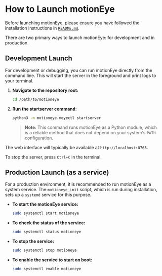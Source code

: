 # How to Launch motionEye

Before launching motionEye, please ensure you have followed the installation instructions in [`README.md`](./README.md).

There are two primary ways to launch motionEye: for development and in production.

## Development Launch

For development or debugging, you can run motionEye directly from the command line. This will start the server in the foreground and print logs to your terminal.

1.  **Navigate to the repository root:**
    ```sh
    cd /path/to/motioneye
    ```

2.  **Run the startserver command:**
    ```sh
    python3 -m motioneye.meyectl startserver
    ```
    > **Note:** This command runs motionEye as a Python module, which is a reliable method that does not depend on your system's `PATH` configuration.

The web interface will typically be available at `http://localhost:8765`.

To stop the server, press `Ctrl+C` in the terminal.

## Production Launch (as a service)

For a production environment, it is recommended to run motionEye as a system service. The `motioneye_init` script, which is run during installation, sets up a `systemd` service for this purpose.

*   **To start the motionEye service:**
    ```sh
    sudo systemctl start motioneye
    ```

*   **To check the status of the service:**
    ```sh
    sudo systemctl status motioneye
    ```

*   **To stop the service:**
    ```sh
    sudo systemctl stop motioneye
    ```

*   **To enable the service to start on boot:**
    ```sh
    sudo systemctl enable motioneye
    ```
